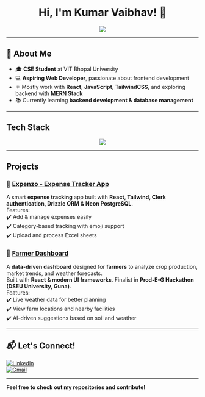 <h1 align="center">Hi, I'm Kumar Vaibhav! 👋</h1>

<p align="center">
  <img src="https://readme-typing-svg.demolab.com?font=Fira+Code&weight=500&size=22&pause=1000&color=00CFFF&center=true&vCenter=true&width=450&lines=Aspiring+Web+Developer;React+Enthusiast" />
</p>

---

## 🚀 About Me  
- 🎓 **CSE Student** at VIT Bhopal University  
- 💻 **Aspiring Web Developer**, passionate about frontend development  
- ⚛️ Mostly work with **React**, **JavaScript**, **TailwindCSS**, and exploring backend with **MERN Stack**  
- 📚 Currently learning **backend development & database management**  

---

## Tech Stack  
<p align="center">
  <img src="https://skillicons.dev/icons?i=html,css,js,react,tailwind,redux,express,mongodb,postgres,docker,git,github,vscode" />
</p>

---

## Projects  
### 📌 [Expenzo - Expense Tracker App](https://github.com/kvaibhav114/expense-tracker)  
A smart **expense tracking** app built with **React, Tailwind, Clerk authentication, Drizzle ORM & Neon PostgreSQL**.  
Features:  
✔️ Add & manage expenses easily  
✔️ Category-based tracking with emoji support  
✔️ Upload and process Excel sheets 

### 📌 [Farmer Dashboard](https://github.com/kvaibhav114/Farmer-Dashboard)  
A **data-driven dashboard** designed for **farmers** to analyze crop production, market trends, and weather forecasts.  
Built with **React & modern UI frameworks**. Finalist in **Prod-E-G Hackathon (DSEU University, Guna)**.  
Features:  
✔️ Live weather data for better planning  
✔️ View farm locations and nearby facilities  
✔️ AI-driven suggestions based on soil and weather

---

## 📬 Let's Connect!  
[![LinkedIn](https://img.shields.io/badge/LinkedIn-%230077B5.svg?style=for-the-badge&logo=linkedin&logoColor=white)](https://www.linkedin.com/in/kumar-vaibhav-181aa2249/)   
[![Gmail](https://img.shields.io/badge/Gmail-D14836.svg?style=for-the-badge&logo=gmail&logoColor=white)](kvaibhav.1038@gmail.com)  

---

**Feel free to check out my repositories and contribute!**  
